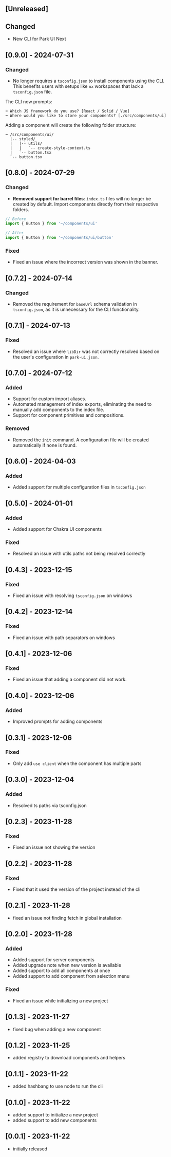 ## [Unreleased]

## Changed

- New CLI for Park UI Next

## [0.9.0] - 2024-07-31

### Changed

- No longer requires a `tsconfig.json` to install components using the CLI. This benefits users with setups like `nx` workspaces that lack a `tsconfig.json` file.

The CLI now prompts:

```text
➜ Which JS framework do you use? [React / Solid / Vue]
➜ Where would you like to store your components? [./src/components/ui]
```

Adding a component will create the following folder structure:

```text
➜ /src/components/ui/
  |-- styled/
  |   |-- utils/
  |   |   `-- create-style-context.ts
  |   `-- button.tsx
  `-- button.tsx
```

## [0.8.0] - 2024-07-29

### Changed

- **Removed support for barrel files**: `index.ts` files will no longer be created by default. Import components directly from their respective folders.

```jsx
// Before
import { Button } from '~/components/ui'

// After
import { Button } from '~/components/ui/button'
```

### Fixed

- Fixed an issue where the incorrect version was shown in the banner.

## [0.7.2] - 2024-07-14

### Changed

- Removed the requirement for `baseUrl` schema validation in `tsconfig.json`, as it is unnecessary for the CLI functionality.

## [0.7.1] - 2024-07-13

### Fixed

- Resolved an issue where `libDir` was not correctly resolved based on the user's configuration in `park-ui.json`.

## [0.7.0] - 2024-07-12

### Added

- Support for custom import aliases.
- Automated management of index exports, eliminating the need to manually add components to the index file.
- Support for component primitives and compositions.

### Removed

- Removed the `init` command. A configuration file will be created automatically if none is found.

## [0.6.0] - 2024-04-03

### Added

- Added support for multiple configuration files in `tsconfig.json`

## [0.5.0] - 2024-01-01

### Added

- Added support for Chakra UI components

### Fixed

- Resolved an issue with utils paths not being resolved correctly

## [0.4.3] - 2023-12-15

### Fixed

- Fixed an issue with resolving `tsconfig.json` on windows

## [0.4.2] - 2023-12-14

### Fixed

- Fixed an issue with path separators on windows

## [0.4.1] - 2023-12-06

### Fixed

- Fixed an issue that adding a component did not work.

## [0.4.0] - 2023-12-06

### Added

- Improved prompts for adding components

## [0.3.1] - 2023-12-06

### Fixed

- Only add `use client` when the component has multiple parts

## [0.3.0] - 2023-12-04

### Added

- Resolved ts paths via tsconfig.json

## [0.2.3] - 2023-11-28

### Fixed

- Fixed an issue not showing the version

## [0.2.2] - 2023-11-28

### Fixed

- Fixed that it used the version of the project instead of the cli

## [0.2.1] - 2023-11-28

- fixed an issue not finding fetch in global installation

## [0.2.0] - 2023-11-28

### Added

- Added support for server components
- Added upgrade note when new version is available
- Added support to add all components at once
- Added support to add component from selection menu

### Fixed

- Fixed an issue while initializing a new project

## [0.1.3] - 2023-11-27

- fixed bug when adding a new component

## [0.1.2] - 2023-11-25

- added registry to download components and helpers

## [0.1.1] - 2023-11-22

- added hashbang to use node to run the cli

## [0.1.0] - 2023-11-22

- added support to initialize a new project
- added support to add new components

## [0.0.1] - 2023-11-22

- initially released
